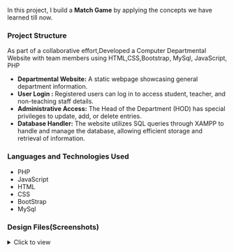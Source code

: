 In this project, I build a **Match Game** by applying the concepts we have learned till now.
### Project Structure

As part of a collaborative effort,Developed a Computer Departmental Website with team members using HTML,CSS,Bootstrap, MySql, JavaScript, PHP
- **Departmental Website:** A static webpage showcasing general department information.
- **User Login :** Registered users can log in to access student, teacher, and non-teaching staff details.
- **Administrative Access:** The Head of the Department (HOD) has special privileges to update, add, or delete entries.
- **Database Handler:** The website utilizes SQL queries through XAMPP to handle and manage the database, allowing efficient storage and retrieval of information.

### Languages and Technologies Used
- PHP
- JavaScript
- HTML
- CSS
- BootStrap
- MySql
  

### Design Files(Screenshots)
<details>
<summary>Click to view</summary>

- ![Front Page] (https://github.com/PRATIKBAGADE1/TYCompWeb/blob/master/ss/home%20page.png)
- ![Match Game](https://github.com/PRATIKBAGADE1/TYCompWeb/blob/master/ss/developers.png)
- ![Scorecard](https://github.com/PRATIKBAGADE1/TYCompWeb/blob/master/ss/sdc.png)
- ![Scorecard](https://github.com/PRATIKBAGADE1/TYCompWeb/blob/master/ss/sign%20in.png)
- ![Scorecard](https://github.com/PRATIKBAGADE1/TYCompWeb/blob/master/ss/teachers.png)
- ![Scorecard](https://github.com/PRATIKBAGADE1/TYCompWeb/blob/master/ss/HOD_Login.png)
- ![Scorecard](https://github.com/PRATIKBAGADE1/TYCompWeb/blob/master/ss/add%20student.png)
- ![Scorecard](https://github.com/PRATIKBAGADE1/TYCompWeb/blob/master/ss/deleting%20studunts.png)

</details>
